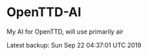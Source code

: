# OpenTTD-AI
My AI for OpenTTD, will use primarily air

Latest backup: Sun Sep 22 04:37:01 UTC 2019
